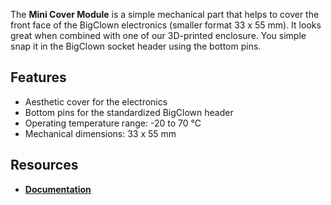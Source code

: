 The **Mini Cover Module** is a simple mechanical part that helps to cover the front face of the BigClown electronics (smaller format 33 x 55 mm). It looks great when combined with one of our 3D-printed enclosure. You simple snap it in the BigClown socket header using the bottom pins.

## Features

* Aesthetic cover for the electronics
* Bottom pins for the standardized BigClown header
* Operating temperature range: -20 to 70 °C
* Mechanical dimensions: 33 x 55 mm

## Resources

* [**Documentation**](https://www.bigclown.com/doc/hardware/about-mini-cover-module/)

